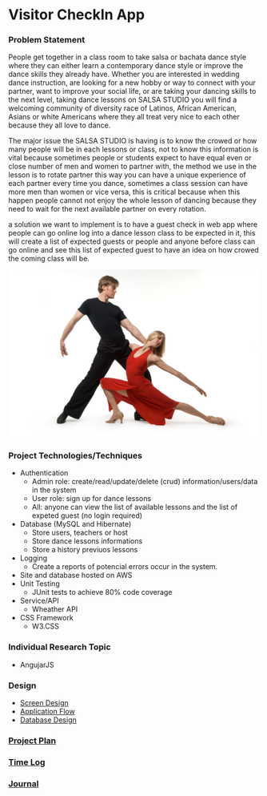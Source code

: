 # Visitor CheckIn App


### Problem Statement

People get together in a class room to take salsa or bachata dance style where they can either learn a contemporary dance style or improve the dance skills they already
have. Whether you are interested in wedding dance instruction, are looking for a new hobby or way to connect with your partner, want to improve your social life, 
or are taking your dancing skills to the next level, taking dance lessons on SALSA STUDIO you will find a welcoming community of diversity race of Latinos, 
African American, Asians or white Americans where they all treat very nice to each other because they all love to dance.

The major issue the SALSA STUDIO is having is to know the crowed or how many people will be in each lessons or class, not to know this information is vital
because sometimes people or students expect to have equal even or close number of men and women to partner with, the method we use in the lesson is to rotate partner 
this way you can have a unique experience of each partner every time you dance, sometimes a class session can have more men than women or vice versa, this is 
critical because when this happen people cannot not enjoy the whole lesson of dancing because they need to wait for the next available partner on every rotation.

a solution we want to implement is to have a guest check in web app where people can go online log into a dance lesson class to be expected in it, this will
create a list of expected guests or people and anyone before class can go online and see this list of expected guest to have an idea on how crowed the coming class
will be.

![Salsa Studio](images/maxresdefault.jpg)


### Project Technologies/Techniques 

* Authentication
  * Admin role: create/read/update/delete (crud) information/users/data in the system
  * User role: sign up for dance lessons
  * All: anyone can view the list of available lessons and the list of expeted guest (no login required)
* Database (MySQL and Hibernate)
  * Store users, teachers or host
  * Store dance lessons informations
  * Store a history previuos lessons
* Logging
  * Create a reports of potencial errors occur in the system.
* Site and database hosted on AWS
* Unit Testing
  * JUnit tests to achieve 80% code coverage 
* Service/API
  * Wheather API 
* CSS Framework
  * W3.CSS 

### Individual Research Topic 

* AngujarJS
  
### Design

* [Screen Design](DesignDocuments/Screens.md)
* [Application Flow](DesignDocuments/applicationFlow.md)
* [Database Design](DesignDocuments/database.png)

### [Project Plan](ProjectPlan.md)

### [Time Log](TimeLog.md) 
### [Journal](Journal.md)
